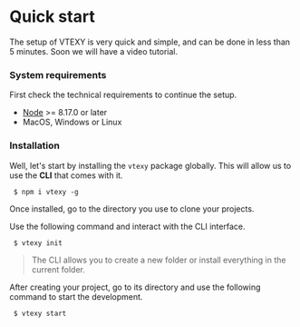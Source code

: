 # Quick start

The setup of VTEXY is very quick and simple, and can be done in less than 5 minutes. Soon we will have a video tutorial.

### System requirements

First check the technical requirements to continue the setup.

- [Node](https://nodejs.org/en/) >= 8.17.0 or later
- MacOS, Windows or Linux

### Installation

Well, let's start by installing the `vtexy` package globally. This will allow us to use the **CLI** that comes with it.

```
 $ npm i vtexy -g
```

Once installed, go to the directory you use to clone your projects.

Use the following command and interact with the CLI interface.

```
 $ vtexy init
```

> The CLI allows you to create a new folder or install everything in the current folder.

After creating your project, go to its directory and use the following command to start the development.

```
 $ vtexy start
```
